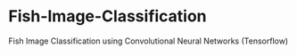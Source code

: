 # Fish-Image-Classification
Fish Image Classification using Convolutional Neural Networks (Tensorflow)
